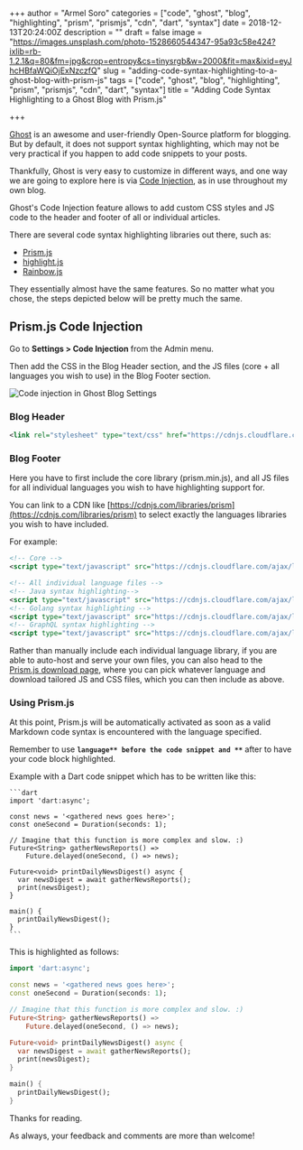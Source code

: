 +++
author = "Armel Soro"
categories = ["code", "ghost", "blog", "highlighting", "prism", "prismjs", "cdn", "dart", "syntax"]
date = 2018-12-13T20:24:00Z
description = ""
draft = false
image = "https://images.unsplash.com/photo-1528660544347-95a93c58e424?ixlib=rb-1.2.1&q=80&fm=jpg&crop=entropy&cs=tinysrgb&w=2000&fit=max&ixid=eyJhcHBfaWQiOjExNzczfQ"
slug = "adding-code-syntax-highlighting-to-a-ghost-blog-with-prism-js"
tags = ["code", "ghost", "blog", "highlighting", "prism", "prismjs", "cdn", "dart", "syntax"]
title = "Adding Code Syntax Highlighting to a Ghost Blog with Prism.js"

+++


[Ghost](https://ghost.org/) is an awesome and user-friendly Open-Source platform for blogging. But by default, it does not support syntax highlighting, which may not be very practical if you happen to add code snippets to your posts.

Thankfully, Ghost is very easy to customize in different ways, and one way we are going to explore here is via [Code Injection](https://blog.ghost.org/post-code-injection/), as in use throughout my own blog.

Ghost's Code Injection feature allows to add custom CSS styles and JS code to the header and footer of all or individual articles.

There are several code syntax highlighting libraries out there, such as:

* [Prism.js](https://prismjs.com/)
* [highlight.js](https://highlightjs.org/)
* [Rainbow.js](https://craig.is/making/rainbows)

They essentially almost have the same features. So no matter what you chose, the steps depicted below will be pretty much the same.

## Prism.js Code Injection

Go to **Settings > Code Injection** from the Admin menu.

Then add the CSS in the Blog Header section, and the JS files (core + all languages you wish to use) in the Blog Footer section.

![Code injection in Ghost Blog Settings](https://rm3l-org.s3-us-west-1.amazonaws.com/assets/Ghost_Blog_Code_Injection_Settings.png)

### Blog Header

```xml
<link rel="stylesheet" type="text/css" href="https://cdnjs.cloudflare.com/ajax/libs/prism/1.15.0/themes/prism.min.css"></link>
```



### Blog Footer

Here you have to first include the core library (prism.min.js), and all JS files for all individual languages you wish to have highlighting support for.

You can link to a CDN like [https://cdnjs.com/libraries/prism](https://cdnjs.com/libraries/prism) to select exactly the languages libraries you wish to have included.

For example:

```xml
<!-- Core -->
<script type="text/javascript" src="https://cdnjs.cloudflare.com/ajax/libs/prism/1.15.0/prism.min.js"></script>

<!-- All individual language files -->
<!-- Java syntax highlighting-->
<script type="text/javascript" src="https://cdnjs.cloudflare.com/ajax/libs/prism/1.15.0/components/prism-java.min.js"></script>
<!-- Golang syntax highlighting -->
<script type="text/javascript" src="https://cdnjs.cloudflare.com/ajax/libs/prism/1.15.0/components/prism-go.min.js"></script>
<!-- GraphQL syntax highlighting -->
<script type="text/javascript" src="https://cdnjs.cloudflare.com/ajax/libs/prism/1.15.0/components/prism-graphql.min.js"></script>

```

Rather than manually include each individual language library, if you are able to auto-host and serve your own files, you can also head to the [Prism.js download page](https://prismjs.com/download.html), where you can  pick whatever language and download tailored JS and CSS files, which you can then include as above.



### Using Prism.js

At this point, Prism.js will be automatically activated as soon as a valid Markdown code syntax is encountered with the language specified.

Remember to use **```language** before the code snippet and **```** after to have your code block highlighted.

Example with a Dart code snippet which has to be written like this:

````
```dart
import 'dart:async';

const news = '<gathered news goes here>';
const oneSecond = Duration(seconds: 1);

// Imagine that this function is more complex and slow. :)
Future<String> gatherNewsReports() =>
    Future.delayed(oneSecond, () => news);

Future<void> printDailyNewsDigest() async {
  var newsDigest = await gatherNewsReports();
  print(newsDigest);
}

main() {
  printDailyNewsDigest();
}
```
````

This is highlighted as follows:

```dart
import 'dart:async';

const news = '<gathered news goes here>';
const oneSecond = Duration(seconds: 1);

// Imagine that this function is more complex and slow. :)
Future<String> gatherNewsReports() =>
    Future.delayed(oneSecond, () => news);

Future<void> printDailyNewsDigest() async {
  var newsDigest = await gatherNewsReports();
  print(newsDigest);
}

main() {
  printDailyNewsDigest();
}
```

Thanks for reading.

As always, your feedback and comments are more than welcome!

